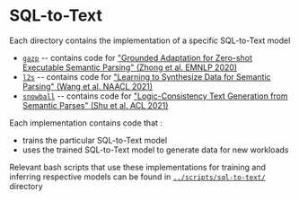 # SQL-to-Text

Each directory contains the implementation of a specific SQL-to-Text model

* [`gazp`](./gazp/) -- contains code for ["Grounded Adaptation for Zero-shot Executable Semantic Parsing" (Zhong et al. EMNLP 2020)](https://aclanthology.org/2020.emnlp-main.558/)
* [`l2s`](./l2s/) -- contains code for ["Learning to Synthesize Data for Semantic Parsing" (Wang et al. NAACL 2021)](https://aclanthology.org/2021.naacl-main.220/)
* [`snowball`](./snowball/) -- contains code for ["Logic-Consistency Text Generation from Semantic Parses" (Shu et al. ACL 2021)](https://aclanthology.org/2021.findings-acl.388/)

Each implementation contains code that :

* trains the particular SQL-to-Text model
* uses the trained SQL-to-Text model to generate data for new workloads

Relevant bash scripts that use these implementations for training and inferring respective models can be found in [`../scripts/sql-to-text/`](../scripts/sql-to-text/) directory
